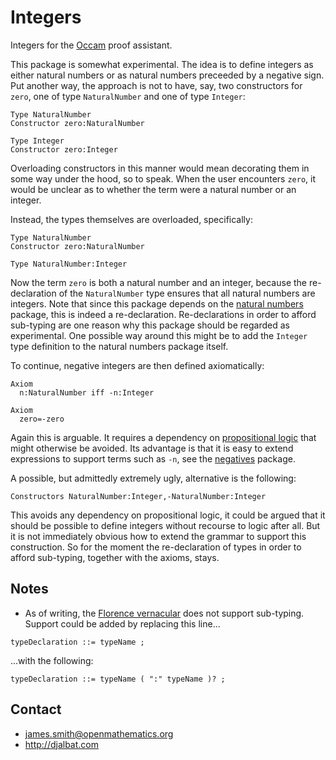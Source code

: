 # Integers

Integers for the [Occam](http://djalbat.com/occam) proof assistant.

This package is somewhat experimental. 
The idea is to define integers as either natural numbers or as natural numbers preceeded by a negative sign.
Put another way, the approach is not to have, say, two constructors for `zero`, one of type `NaturalNumber` and one of type `Integer`:
```
Type NaturalNumber
Constructor zero:NaturalNumber

Type Integer
Constructor zero:Integer
```
Overloading constructors in this manner would mean decorating them in some way under the hood, so to speak.
When the user encounters `zero`, it would be unclear as to whether the term were a natural number or an integer.

Instead, the types themselves are overloaded, specifically:
```
Type NaturalNumber
Constructor zero:NaturalNumber

Type NaturalNumber:Integer
```
Now the term `zero` is both a natural number and an integer, because the  re-declaration of the `NaturalNumber` type ensures that all natural numbers are integers.
Note that since this package depends on the [natural numbers](https://openmathematics.org/#natural-numbers) package, this is indeed a re-declaration.
Re-declarations in order to afford sub-typing are one reason why this package should be regarded as experimental. One possible way around this might be to add the `Integer` type definition to the natural numbers package itself.

To continue, negative integers are then defined axiomatically:

```
Axiom 
  n:NaturalNumber iff -n:Integer

Axiom
  zero=-zero
```

Again this is arguable.
It requires a dependency on [propositional logic](https://openmathematics.org/#propositional-logic) that might otherwise be avoided.
Its advantage is that it is easy to extend expressions to support terms such as `-n`, see the [negatives](https://openmathematics.org/#negatives) package.

A possible, but admittedly extremely ugly, alternative is the following:

```
Constructors NaturalNumber:Integer,-NaturalNumber:Integer
```

This avoids any dependency on propositional logic, it could be argued that it should be possible to define integers without recourse to logic after all.
But it is not immediately obvious how to extend the grammar to support this construction.
So for the moment the re-declaration of types in order to afford sub-typing, together with the axioms, stays.

## Notes

* As of writing, the [Florence vernacular](https://raw.githubusercontent.com/occam-proof-assistant/Parsers/master/es6/florence/bnf.js) does not support sub-typing.
Support could be added by replacing this line...

```
typeDeclaration ::= typeName ;
```

...with the following:

```
typeDeclaration ::= typeName ( ":" typeName )? ;
```

## Contact

* james.smith@openmathematics.org
* http://djalbat.com
